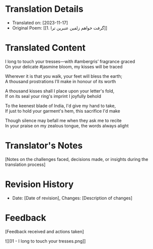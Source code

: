 # Translation Details
- Translated on: [2023-11-17]
- Original Poem: [[1. گرفت خواهم زلفین عنبرین ترا]]

# Translated Content

I long to touch your tresses—with #ambergris’ fragrance graced  
On your delicate #jasmine bloom, my kisses will be traced  

Wherever it is that you walk, your feet will bless the earth;  
A thousand prostrations I’ll make in honour of its worth

A thousand kisses shall I place upon your letter's fold,  
If on its seal your ring's imprint I joyfully behold

To the keenest blade of India, I'd give my hand to take,  
If just to hold your garment's hem, this sacrifice I'd make   

Though silence may befall me when they ask me to recite   
In your praise on my zealous tongue, the words always alight  



# Translator's Notes
[Notes on the challenges faced, decisions made, or insights during the translation process]

# Revision History
- Date: [Date of revision], Changes: [Description of changes]

# Feedback
[Feedback received and actions taken]

![[01 - I long to touch your tresses.png]]